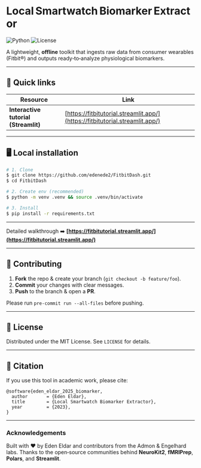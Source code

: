 # Local Smartwatch Biomarker Extractor

![Python](https://img.shields.io/badge/python-3.9%2B-blue)
![License](https://img.shields.io/badge/license-MIT-green)

A lightweight, **offline** toolkit that ingests raw data from consumer wearables (Fitbit®) and outputs ready‑to‑analyze physiological biomarkers.

---

## 🚀 Quick links

| Resource                             | Link                                                                                                             |
| ------------------------------------ | ---------------------------------------------------------------------------------------------------------------- |
| **Interactive tutorial (Streamlit)** | [https://fitbitutorial.streamlit.app/](https://fitbitutorial.streamlit.app/)                                     |


---

## 🖥️ Local installation

```bash
# 1. Clone
$ git clone https://github.com/edenede2/FitbitDash.git
$ cd FitbitDash

# 2. Create env (recommended)
$ python -m venv .venv && source .venv/bin/activate

# 3. Install
$ pip install -r requirements.txt
```

---


Detailed walkthrough ➡️ **[https://fitbitutorial.streamlit.app/](https://fitbitutorial.streamlit.app/)**

---


## 🙌 Contributing

1. **Fork** the repo & create your branch (`git checkout -b feature/foo`).
2. **Commit** your changes with clear messages.
3. **Push** to the branch & open a **PR**.

Please run `pre‑commit run --all-files` before pushing.

---

## 📜 License

Distributed under the MIT License. See `LICENSE` for details.

---

## 📣 Citation

If you use this tool in academic work, please cite:

```text
@software{eden_eldar_2025_biomarker,
  author       = {Eden Eldar},
  title        = {Local Smartwatch Biomarker Extractor},
  year         = {2023},
}
```

---

### Acknowledgements

Built with ❤️ by Eden Eldar and contributors from the Admon & Engelhard labs. Thanks to the open‑source communities behind **NeuroKit2**, **fMRIPrep**, **Polars**, and **Streamlit**.
